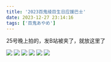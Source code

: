 ```yaml
---
title: '2023百鬼绫目生日应援巴士'
date: 2023-12-27 23:14:16
tags: ['百鬼あやめ']
---
```


25号晚上拍的，发B站被夹了，就放这里了

![](https://cdn.jsdelivr.net/gh/yokinanya/NyaBlog-Resource@master/images/nakiri-bd-2023/IMG_20231225_203214.jpg) ![](https://cdn.jsdelivr.net/gh/yokinanya/NyaBlog-Resource@master/images/nakiri-bd-2023/IMG_20231225_202818.jpg) ![](https://cdn.jsdelivr.net/gh/yokinanya/NyaBlog-Resource@master/images/nakiri-bd-2023/IMG_20231225_202903.jpg) ![](https://cdn.jsdelivr.net/gh/yokinanya/NyaBlog-Resource@master/images/nakiri-bd-2023/IMG_20231225_203001.jpg) ![](https://cdn.jsdelivr.net/gh/yokinanya/NyaBlog-Resource@master/images/nakiri-bd-2023/IMG_20231225_203019.jpg) ![](https://cdn.jsdelivr.net/gh/yokinanya/NyaBlog-Resource@master/images/nakiri-bd-2023/IMG_20231225_203124.jpg)